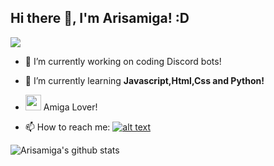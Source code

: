 ## Hi there 👋, I'm Arisamiga! :D

<img src="https://i.imgur.com/usxXcd9.gif">

[1.2]: http://i.imgur.com/wWzX9uB.png (Twitter)

[1]: https://twitter.com/arisamiga_

- 🔭 I’m currently working on coding Discord bots!

- 🌱 I’m currently learning **Javascript,Html,Css and Python!**

-  <img src="https://i.imgur.com/9NhAizF.gif" width="25" height="25"> Amiga Lover!

- 📫 How to reach me: [![alt text][1.2]][1]

![Arisamiga's github stats](https://github-readme-stats.vercel.app/api?username=Arisamiga)
